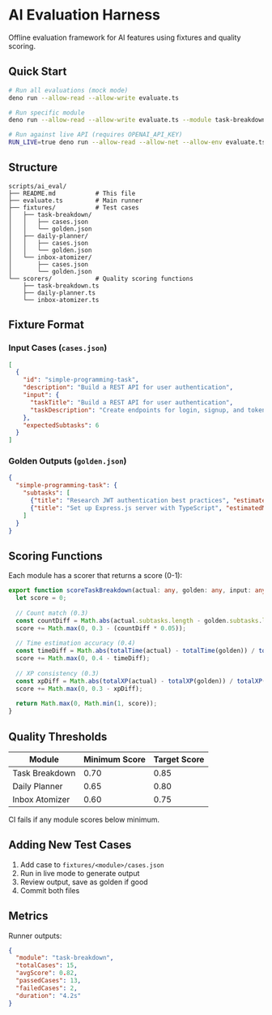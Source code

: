 # AI Evaluation Harness

Offline evaluation framework for AI features using fixtures and quality scoring.

## Quick Start

```bash
# Run all evaluations (mock mode)
deno run --allow-read --allow-write evaluate.ts

# Run specific module
deno run --allow-read --allow-write evaluate.ts --module task-breakdown

# Run against live API (requires OPENAI_API_KEY)
RUN_LIVE=true deno run --allow-read --allow-net --allow-env evaluate.ts
```

## Structure

```
scripts/ai_eval/
├── README.md           # This file
├── evaluate.ts         # Main runner
├── fixtures/           # Test cases
│   ├── task-breakdown/
│   │   ├── cases.json
│   │   └── golden.json
│   ├── daily-planner/
│   │   ├── cases.json
│   │   └── golden.json
│   └── inbox-atomizer/
│       ├── cases.json
│       └── golden.json
└── scorers/            # Quality scoring functions
    ├── task-breakdown.ts
    ├── daily-planner.ts
    └── inbox-atomizer.ts
```

## Fixture Format

### Input Cases (`cases.json`)
```json
[
  {
    "id": "simple-programming-task",
    "description": "Build a REST API for user authentication",
    "input": {
      "taskTitle": "Build a REST API for user authentication",
      "taskDescription": "Create endpoints for login, signup, and token refresh"
    },
    "expectedSubtasks": 6
  }
]
```

### Golden Outputs (`golden.json`)
```json
{
  "simple-programming-task": {
    "subtasks": [
      {"title": "Research JWT authentication best practices", "estimatedMinutes": 30, "xpReward": 35},
      {"title": "Set up Express.js server with TypeScript", "estimatedMinutes": 20, "xpReward": 25}
    ]
  }
}
```

## Scoring Functions

Each module has a scorer that returns a score (0-1):

```typescript
export function scoreTaskBreakdown(actual: any, golden: any, input: any): number {
  let score = 0;
  
  // Count match (0.3)
  const countDiff = Math.abs(actual.subtasks.length - golden.subtasks.length);
  score += Math.max(0, 0.3 - (countDiff * 0.05));
  
  // Time estimation accuracy (0.4)
  const timeDiff = Math.abs(totalTime(actual) - totalTime(golden)) / totalTime(golden);
  score += Math.max(0, 0.4 - timeDiff);
  
  // XP consistency (0.3)
  const xpDiff = Math.abs(totalXP(actual) - totalXP(golden)) / totalXP(golden);
  score += Math.max(0, 0.3 - xpDiff);
  
  return Math.max(0, Math.min(1, score));
}
```

## Quality Thresholds

| Module | Minimum Score | Target Score |
|--------|---------------|--------------|
| Task Breakdown | 0.70 | 0.85 |
| Daily Planner | 0.65 | 0.80 |
| Inbox Atomizer | 0.60 | 0.75 |

CI fails if any module scores below minimum.

## Adding New Test Cases

1. Add case to `fixtures/<module>/cases.json`
2. Run in live mode to generate output
3. Review output, save as golden if good
4. Commit both files

## Metrics

Runner outputs:
```json
{
  "module": "task-breakdown",
  "totalCases": 15,
  "avgScore": 0.82,
  "passedCases": 13,
  "failedCases": 2,
  "duration": "4.2s"
}
```

